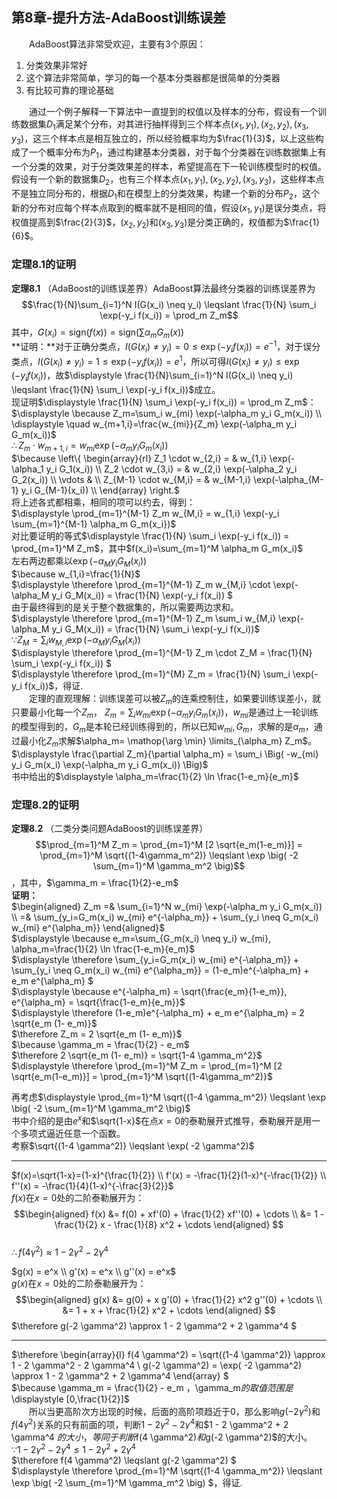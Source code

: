 ﻿## 第8章-提升方法-AdaBoost训练误差

&emsp;&emsp;AdaBoost算法非常受欢迎，主要有3个原因：  
1. 分类效果非常好
2. 这个算法非常简单，学习的每一个基本分类器都是很简单的分类器
3. 有比较可靠的理论基础

&emsp;&emsp;通过一个例子解释一下算法中一直提到的权值以及样本的分布，假设有一个训练数据集$D_1$满足某个分布，对其进行抽样得到三个样本点$(x_1,y_1),(x_2,y_2),(x_3,y_3)$，这三个样本点是相互独立的，所以经验概率均为$\frac{1}{3}$，以上这些构成了一个概率分布为$P_1$，通过构建基本分类器，对于每个分类器在训练数据集上有一个分类的效果，对于分类效果差的样本，希望提高在下一轮训练模型时的权值。假设有一个新的数据集$D_2$，也有三个样本点$(x_1,y_1),(x_2,y_2),(x_3,y_3)$，这些样本点不是独立同分布的，根据$D_1$和在模型上的分类效果，构建一个新的分布$P_2$，这个新的分布对应每个样本点取到的概率就不是相同的值，假设$(x_1,y_1)$是误分类点，将权值提高到$\frac{2}{3}$，$(x_2,y_2)$和$(x_3,y_3)$是分类正确的，权值都为$\frac{1}{6}$。  

### 定理8.1的证明
**定理8.1** （AdaBoost的训练误差界）AdaBoost算法最终分类器的训练误差界为$$\frac{1}{N}\sum_{i=1}^N I(G(x_i) \neq y_i) \leqslant \frac{1}{N} \sum_i \exp(-y_i f(x_i)) = \prod_m Z_m$$其中，$G(x_i) = \text{sign}(f(x))=\text{sign}(\sum \alpha_m G_m(x))$  
**证明：**对于正确分类点，$I(G(x_i) \neq y_i) = 0 \leqslant \exp (-y_i f(x_i)) = e^{-1}$，对于误分类点，$I(G(x_i) \neq y_i) = 1 \leqslant \exp (-y_i f(x_i)) = e^1$，所以可得$I(G(x_i) \neq y_i) \leqslant \exp (-y_i f(x_i))$，故$\displaystyle \frac{1}{N}\sum_{i=1}^N I(G(x_i) \neq y_i) \leqslant \frac{1}{N} \sum_i \exp(-y_i f(x_i))$成立。  
现证明$\displaystyle \frac{1}{N} \sum_i \exp(-y_i f(x_i)) = \prod_m Z_m$：  
$\displaystyle \because Z_m=\sum_i w_{mi} \exp(-\alpha_m y_i G_m(x_i))  \\ \displaystyle \quad w_{m+1,i}=\frac{w_{mi}}{Z_m} \exp(-\alpha_m y_i G_m(x_i))$  
$\therefore Z_m \cdot w_{m+1,i} = w_{mi} \exp(-\alpha_m y_i G_m(x_i))$  
$\because \left\{ \begin{array}{rl}   
Z_1 \cdot w_{2,i} = & w_{1,i} \exp(-\alpha_1 y_i G_1(x_i)) \\
Z_2 \cdot w_{3,i} = & w_{2,i} \exp(-\alpha_2 y_i G_2(x_i)) \\
\vdots & \\
Z_{M-1} \cdot w_{M,i} = & w_{M-1,i} \exp(-\alpha_{M-1} y_i G_{M-1}(x_i)) \\
\end{array} \right.$  
将上述各式都相乘，相同的项可以约去，得到：  
$\displaystyle \prod_{m=1}^{M-1} Z_m w_{M,i} = w_{1,i} \exp(-y_i \sum_{m=1}^{M-1} \alpha_m G_m{x_i})$  
对比要证明的等式$\displaystyle \frac{1}{N} \sum_i \exp(-y_i f(x_i)) = \prod_{m=1}^M Z_m$，其中$f(x_i)=\sum_{m=1}^M \alpha_m G_m(x_i)$  
左右两边都乘以$\exp(-\alpha_M y_i G_M(x_i))$  
$\because w_{1,i}=\frac{1}{N}$  
$\displaystyle \therefore \prod_{m=1}^{M-1} Z_m w_{M,i} \cdot \exp(-\alpha_M y_i G_M(x_i)) = \frac{1}{N} \exp(-y_i f(x_i)) $  
由于最终得到的是关于整个数据集的，所以需要两边求和。  
$\displaystyle \therefore \prod_{m=1}^{M-1} Z_m \sum_i w_{M,i} \exp(-\alpha_M y_i G_M(x_i)) = \frac{1}{N} \sum_i \exp(-y_i f(x_i))$  
$\because Z_M=\sum_i w_{M,i} \exp(-\alpha_M y_i G_M(x_i))$  
$\displaystyle \therefore \prod_{m=1}^{M-1} Z_m \cdot Z_M = \frac{1}{N} \sum_i \exp(-y_i f(x_i)) $  
$\displaystyle \therefore \prod_{m=1}^{M} Z_m = \frac{1}{N} \sum_i \exp(-y_i f(x_i))$，得证.  
&emsp;&emsp;定理的直观理解：训练误差可以被$Z_m$的连乘控制住，如果要训练误差小，就只要最小化每一个$Z_m$，
$\displaystyle Z_m=\sum_i w_{mi} \exp(-\alpha_m y_i G_m(x_i))$，$w_{mi}$是通过上一轮训练的模型得到的，$G_m$是本轮已经训练得到的，所以已知$w_{mi},G_m$，求解的是$\alpha_m$，通过最小化$Z_m$求解$\alpha_m= \mathop{\arg \min} \limits_{\alpha_m} Z_m$。  
$\displaystyle \frac{\partial Z_m}{\partial \alpha_m} = \sum_i \Big( -w_{mi} y_i G_m(x_i) \exp(-\alpha_m y_i G_m(x_i)) \Big)$  
书中给出的$\displaystyle \alpha_m=\frac{1}{2} \ln \frac{1-e_m}{e_m}$  

### 定理8.2的证明
**定理8.2** （二类分类问题AdaBoost的训练误差界）$$\prod_{m=1}^M Z_m = \prod_{m=1}^M [2 \sqrt{e_m(1-e_m)}] = \prod_{m=1}^M \sqrt{(1-4\gamma_m^2)} \leqslant \exp \big( -2 \sum_{m=1}^M \gamma_m^2 \big)$$，其中，$\gamma_m = \frac{1}{2}-e_m$  
**证明：**  
$\begin{aligned} Z_m
=& \sum_{i=1}^N w_{mi} \exp(-\alpha_m y_i G_m(x_i)) \\
=& \sum_{y_i=G_m(x_i) w_{mi} e^{-\alpha_m}} + \sum_{y_i \neq G_m(x_i) w_{mi} e^{\alpha_m}} 
\end{aligned}$  
$\displaystyle \because e_m=\sum_{G_m(x_i) \neq y_i} w_{mi}, \alpha_m=\frac{1}{2} \ln \frac{1-e_m}{e_m}$  
$\displaystyle \therefore \sum_{y_i=G_m(x_i) w_{mi} e^{-\alpha_m}} + \sum_{y_i \neq G_m(x_i) w_{mi} e^{\alpha_m}} = (1-e_m)e^{-\alpha_m} + e_m e^{\alpha_m} $  
$\displaystyle \because e^{-\alpha_m} = \sqrt{\frac{e_m}{1-e_m}}, e^{\alpha_m} = \sqrt{\frac{1-e_m}{e_m}}$  
$\displaystyle \therefore (1-e_m)e^{-\alpha_m} + e_m e^{\alpha_m} = 2 \sqrt{e_m (1- e_m)}$  
$\therefore Z_m = 2 \sqrt{e_m (1- e_m)}$  
$\because \gamma_m = \frac{1}{2} - e_m$  
$\therefore 2 \sqrt{e_m (1- e_m)} = \sqrt{1-4 \gamma_m^2}$  
$\displaystyle \therefore \prod_{m=1}^M Z_m = \prod_{m=1}^M [2 \sqrt{e_m(1-e_m)}] = \prod_{m=1}^M \sqrt{(1-4\gamma_m^2)}$  

再考虑$\displaystyle \prod_{m=1}^M \sqrt{(1-4 \gamma_m^2)} \leqslant \exp \big( -2 \sum_{m=1}^M \gamma_m^2 \big)$  
书中介绍的是由$e^x$和$\sqrt{1-x}$在点$x=0$的泰勒展开式推导，泰勒展开是用一个多项式逼近任意一个函数。  
考察$\sqrt{(1-4 \gamma^2)} \leqslant \exp( -2 \gamma^2)$  

---
$f(x)=\sqrt{1-x}=(1-x)^{\frac{1}{2}} \\ 
f'(x) = -\frac{1}{2}(1-x)^{-\frac{1}{2}} \\  
f''(x) = -\frac{1}{4}(1-x)^{-\frac{3}{2}}$  
$f(x)$在$x=0$处的二阶泰勒展开为：$$\begin{aligned} f(x) 
&= f(0) + xf'(0) + \frac{1}{2} xf''(0) + \cdots \\
&= 1 - \frac{1}{2} x - \frac{1}{8} x^2 + \cdots
\end{aligned} $$  
$\therefore f(4 \gamma^2) \approx 1 - 2 \gamma^2 - 2 \gamma^4$

$g(x) = e^x \\
g'(x) = e^x \\ g''(x) = e^x$  
$g(x)$在$x=0$处的二阶泰勒展开为：$$\begin{aligned} g(x) 
&= g(0) + x g'(0) + \frac{1}{2} x^2 g''(0) + \cdots \\
&= 1 + x + \frac{1}{2} x^2 + \cdots
\end{aligned} $$
$\therefore g(-2 \gamma^2) \approx 1 - 2 \gamma^2 + 2 \gamma^4 $  

---
$\therefore \begin{array}{l} 
f(4 \gamma^2) = \sqrt{(1-4 \gamma^2)} \approx 1 - 2 \gamma^2 - 2 \gamma^4 \\ 
g(-2 \gamma^2) = \exp( -2 \gamma^2) \approx 1 - 2 \gamma^2 + 2 \gamma^4 
\end{array} $  
$\because \gamma_m = \frac{1}{2} - e_m $，$\gamma_m$的取值范围是$\displaystyle [0,\frac{1}{2}]$  
&emsp;&emsp;所以当更高阶次方出现的时候，后面的高阶项趋近于0，那么影响$g(-2 \gamma^2)$和$f(4 \gamma^2)$关系的只有前面的项，判断$1 - 2 \gamma^2 - 2 \gamma^4$和$1 - 2 \gamma^2 + 2 \gamma^4 $的大小，等同于判断$f(4 \gamma^2)$和$g(-2 \gamma^2)$的大小。  
$\because 1 - 2 \gamma^2 - 2 \gamma^4 \leqslant 1 - 2 \gamma^2 + 2 \gamma^4$  
$\therefore f(4 \gamma^2) \leqslant g(-2 \gamma^2) $  
$\displaystyle \therefore \prod_{m=1}^M \sqrt{(1-4 \gamma_m^2)} \leqslant \exp \big( -2 \sum_{m=1}^M \gamma_m^2 \big) $，得证.
